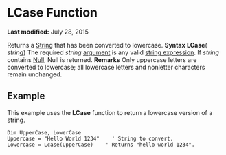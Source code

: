 
# LCase Function

 **Last modified:** July 28, 2015


Returns a  [String](b8bdf64f-5920-1ae9-16d0-b26d09524a30.md) that has been converted to lowercase.
 **Syntax**
 **LCase**( _string_)
The required  _string_ [argument](b8bdf64f-5920-1ae9-16d0-b26d09524a30.md) is any valid [string expression](b8bdf64f-5920-1ae9-16d0-b26d09524a30.md). If  _string_ contains [Null](b8bdf64f-5920-1ae9-16d0-b26d09524a30.md), Null is returned.
 **Remarks**
Only uppercase letters are converted to lowercase; all lowercase letters and nonletter characters remain unchanged.

## Example

This example uses the  **LCase** function to return a lowercase version of a string.


```
Dim UpperCase, LowerCase
Uppercase = "Hello World 1234"    ' String to convert.
Lowercase = Lcase(UpperCase)    ' Returns "hello world 1234".


```

